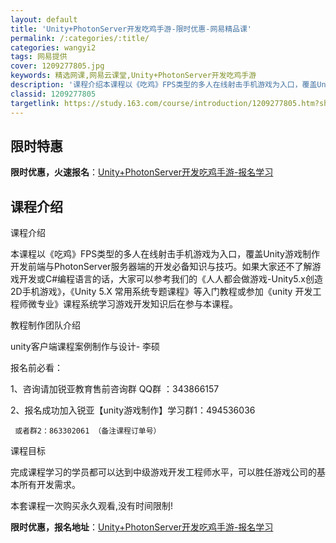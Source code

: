 ```yaml
---
layout: default
title: 'Unity+PhotonServer开发吃鸡手游-限时优惠-网易精品课'
permalink: /:categories/:title/
categories: wangyi2
tags: 网易提供
cover: 1209277805.jpg
keywords: 精选网课,网易云课堂,Unity+PhotonServer开发吃鸡手游
description: '课程介绍本课程以《吃鸡》FPS类型的多人在线射击手机游戏为入口，覆盖Unity游戏制作开发前端与PhotonServer'
classid: 1209277805
targetlink: https://study.163.com/course/introduction/1209277805.htm?share=1&shareId=1025206652&utm_campaign=share&utm_medium=iphoneShare&utm_source=&utm_u=1025206652
---
```


## 限时特惠

**限时优惠，火速报名**：[Unity+PhotonServer开发吃鸡手游-报名学习](https://study.163.com/course/introduction/1209277805.htm?share=1&shareId=1025206652&utm_campaign=share&utm_medium=iphoneShare&utm_source=&utm_u=1025206652)

## 课程介绍

课程介绍

  本课程以《吃鸡》FPS类型的多人在线射击手机游戏为入口，覆盖Unity游戏制作开发前端与PhotonServer服务器端的开发必备知识与技巧。如果大家还不了解游戏开发或C#编程语言的话，大家可以参考我们的《人人都会做游戏-Unity5.x创造2D手机游戏》，《Unity 5.X 常用系统专题课程》等入门教程或参加《unity 开发工程师微专业》课程系统学习游戏开发知识后在参与本课程。



教程制作团队介绍

unity客户端课程案例制作与设计- 李硕



报名前必看：

1、咨询请加锐亚教育售前咨询群  QQ群 ：343866157

2、报名成功加入锐亚【unity游戏制作】学习群1：494536036  

     或者群2：863302061 （备注课程订单号）



课程目标

  完成课程学习的学员都可以达到中级游戏开发工程师水平，可以胜任游戏公司的基本所有开发需求。



本套课程一次购买永久观看,没有时间限制!

**限时优惠，报名地址**：[Unity+PhotonServer开发吃鸡手游-报名学习](https://study.163.com/course/introduction/1209277805.htm?share=1&shareId=1025206652&utm_campaign=share&utm_medium=iphoneShare&utm_source=&utm_u=1025206652)

